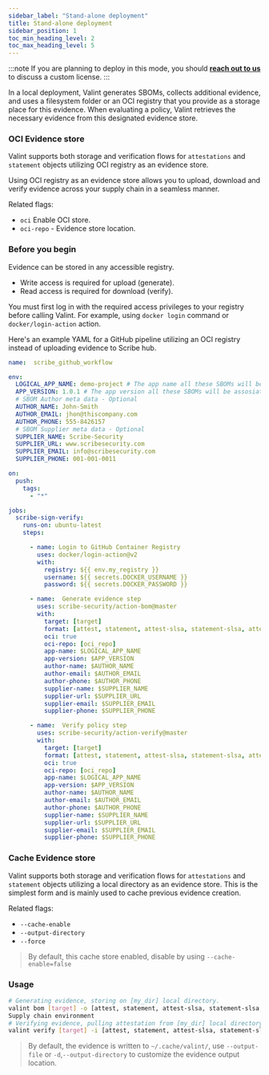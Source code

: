 ```yaml
---
sidebar_label: "Stand-alone deployment"
title: Stand-alone deployment
sidebar_position: 1
toc_min_heading_level: 2
toc_max_heading_level: 5
---
```


:::note
If you are planning to deploy in this mode, you should **[reach out to us](https://scribesecurity.com/contact-us/ "Contact Us")** to discuss a custom license.
:::

In a local deployment, Valint generates SBOMs, collects additional evidence, and uses a filesystem folder or an OCI registry that you provide as a storage place for this evidence. When evaluating a policy, Valint retrieves the necessary evidence from this designated evidence store.

### OCI Evidence store
Valint supports both storage and verification flows for `attestations` and `statement` objects utilizing OCI registry as an evidence store.

Using OCI registry as an evidence store allows you to upload, download and verify evidence across your supply chain in a seamless manner.

Related flags:
* `oci` Enable OCI store.
* `oci-repo` - Evidence store location.

### Before you begin
Evidence can be stored in any accessible registry.
* Write access is required for upload (generate).
* Read access is required for download (verify).

You must first log in with the required access privileges to your registry before calling Valint.
For example, using `docker login` command or `docker/login-action` action.

Here's an example YAML for a GitHub pipeline utilizing an OCI registry instead of uploading evidence to Scribe hub.

```yaml
name:  scribe_github_workflow

env:
  LOGICAL_APP_NAME: demo-project # The app name all these SBOMs will be assosiated with
  APP_VERSION: 1.0.1 # The app version all these SBOMs will be assosiated with
  # SBOM Author meta data - Optional
  AUTHOR_NAME: John-Smith 
  AUTHOR_EMAIL: jhon@thiscompany.com 
  AUTHOR_PHONE: 555-8426157 
  # SBOM Supplier meta data - Optional
  SUPPLIER_NAME: Scribe-Security 
  SUPPLIER_URL: www.scribesecurity.com 
  SUPPLIER_EMAIL: info@scribesecurity.com
  SUPPLIER_PHONE: 001-001-0011

on: 
  push:
    tags:
      - "*"

jobs:
  scribe-sign-verify:
    runs-on: ubuntu-latest
    steps:

      - name: Login to GitHub Container Registry
        uses: docker/login-action@v2
        with:
          registry: ${{ env.my_registry }}
          username: ${{ secrets.DOCKER_USERNAME }}
          password: ${{ secrets.DOCKER_PASSWORD }}

      - name:  Generate evidence step
        uses: scribe-security/action-bom@master
        with:
          target: [target]
          format: [attest, statement, attest-slsa, statement-slsa, attest-generic, statement-generic]
          oci: true
          oci-repo: [oci_repo]
          app-name: $LOGICAL_APP_NAME
          app-version: $APP_VERSION
          author-name: $AUTHOR_NAME
          author-email: $AUTHOR_EMAIL
          author-phone: $AUTHOR_PHONE
          supplier-name: $SUPPLIER_NAME
          supplier-url: $SUPPLIER_URL
          supplier-email: $SUPPLIER_EMAIL 
          supplier-phone: $SUPPLIER_PHONE

      - name:  Verify policy step
        uses: scribe-security/action-verify@master
        with:
          target: [target]
          format: [attest, statement, attest-slsa, statement-slsa, attest-generic, statement-generic]
          oci: true
          oci-repo: [oci_repo]
          app-name: $LOGICAL_APP_NAME
          app-version: $APP_VERSION
          author-name: $AUTHOR_NAME
          author-email: $AUTHOR_EMAIL
          author-phone: $AUTHOR_PHONE
          supplier-name: $SUPPLIER_NAME
          supplier-url: $SUPPLIER_URL
          supplier-email: $SUPPLIER_EMAIL 
          supplier-phone: $SUPPLIER_PHONE
```

### Cache Evidence store
Valint supports both storage and verification flows for `attestations` and `statement` objects utilizing a local directory as an evidence store.
This is the simplest form and is mainly used to cache previous evidence creation. 

Related flags:
* `--cache-enable`
* `--output-directory`
* `--force`

> By default, this cache store enabled, disable by using `--cache-enable=false`

### Usage
```bash
# Generating evidence, storing on [my_dir] local directory.
valint bom [target] -o [attest, statement, attest-slsa, statement-slsa, attest-generic, statement-generic] --output-directory=[my_dir]
Supply chain environment
# Verifying evidence, pulling attestation from [my_dir] local directory.
valint verify [target] -i [attest, statement, attest-slsa, statement-slsa, attest-generic, statement-generic] --output-directory=[my_dir]
```

> By default, the evidence is written to `~/.cache/valint/`, use `--output-file` or `-d`,`--output-directory` to customize the evidence output location. 
